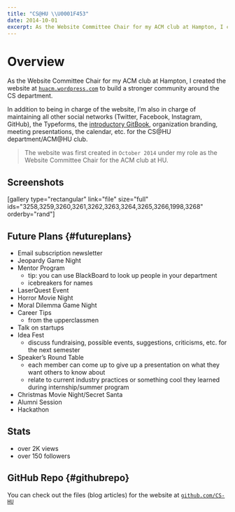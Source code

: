 ```yaml
---
title: "CS@HU \\U0001F453"
date: 2014-10-01
excerpt: As the Website Committee Chair for my ACM club at Hampton, I created the website at huacm.wordpress.com to build a stronger community around the CS department.
---
```


Overview
========

As the Website Committee Chair for my ACM club at Hampton, I created the
website at [`huacm.wordpress.com`](http://huacm.wordpress.com "CS@HU")
to build a stronger community around the CS department.

In addition to being in charge of the website, I’m also in charge of
maintaining all other social networks (Twitter, Facebook, Instagram,
GitHub), the Typeforms, the [introductory
GitBook](http://bit.ly/hu-book "GitBook"), organization branding,
meeting presentations, the calendar, etc. for the CS@HU
department/ACM@HU club.

> The website was first created in `October 2014` under my role as the
> Website Committee Chair for the ACM club at HU.

Screenshots
-----------

\[gallery type="rectangular" link="file" size="full"
ids="3258,3259,3260,3261,3262,3263,3264,3265,3266,1998,3268"
orderby="rand"\]

Future Plans {#futureplans}
------------

-   Email subscription newsletter
-   Jeopardy Game Night
-   Mentor Program
    -   tip: you can use BlackBoard to look up people in your department
    -   icebreakers for names
-   LaserQuest Event
-   Horror Movie Night
-   Moral Dilemma Game Night
-   Career Tips
    -   from the upperclassmen
-   Talk on startups
-   Idea Fest
    -   discuss fundraising, possible events, suggestions, criticisms,
        etc. for the next semester
-   Speaker’s Round Table
    -   each member can come up to give up a presentation on what they
        want others to know about
    -   relate to current industry practices or something cool they
        learned during internship/summer program
-   Christmas Movie Night/Secret Santa
-   Alumni Session
-   Hackathon

Stats
-----

-   over 2K views
-   over 150 followers

GitHub Repo {#githubrepo}
-----------

You can check out the files (blog articles) for the website at
[`github.com/CS-HU`](https://github.com/CS-HU "CS@HU")
